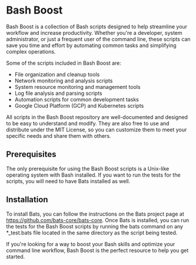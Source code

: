 # Bash Boost

Bash Boost is a collection of Bash scripts designed to help streamline your workflow and increase productivity. Whether you're a developer, system administrator, or just a frequent user of the command line, these scripts can save you time and effort by automating common tasks and simplifying complex operations.

Some of the scripts included in Bash Boost are:

- File organization and cleanup tools
- Network monitoring and analysis scripts
- System resource monitoring and management tools
- Log file analysis and parsing scripts
- Automation scripts for common development tasks
- Google Cloud Platform (GCP) and Kubernetes scripts

All scripts in the Bash Boost repository are well-documented and designed to be easy to understand and modify. They are also free to use and distribute under the MIT License, so you can customize them to meet your specific needs and share them with others.

## Prerequisites

The only prerequisite for using the Bash Boost scripts is a Unix-like operating system with Bash installed. If you want to run the tests for the scripts, you will need to have Bats installed as well.

## Installation

To install Bats, you can follow the instructions on the Bats project page at https://github.com/bats-core/bats-core. Once Bats is installed, you can run the tests for the Bash Boost scripts by running the bats command on any *_test.bats file located in the same directory as the script being tested.

If you're looking for a way to boost your Bash skills and optimize your command line workflow, Bash Boost is the perfect resource to help you get started.
